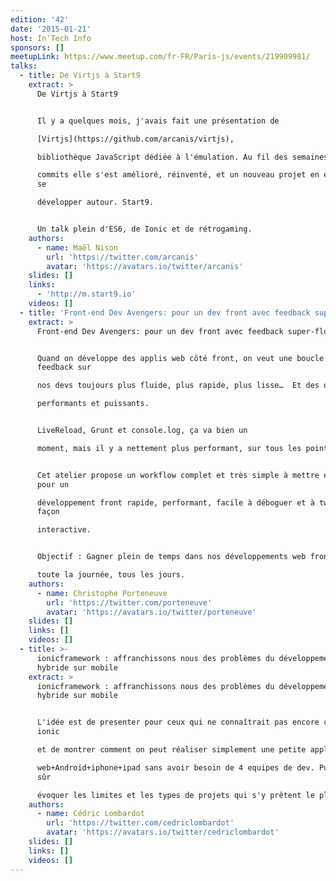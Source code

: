 ```yaml
---
edition: '42'
date: '2015-01-21'
host: In'Tech Info
sponsors: []
meetupLink: https://www.meetup.com/fr-FR/Paris-js/events/219909981/
talks:
  - title: De Virtjs à Start9
    extract: >
      De Virtjs à Start9


      Il y a quelques mois, j'avais fait une présentation de

      [Virtjs](https://github.com/arcanis/virtjs),

      bibliothèque JavaScript dédiée à l'émulation. Au fil des semaines et des

      commits elle s'est amélioré, réinventé, et un nouveau projet en est venu à
      se

      développer autour. Start9.


      Un talk plein d'ES6, de Ionic et de rétrogaming.
    authors:
      - name: Maël Nison
        url: 'https://twitter.com/arcanis'
        avatar: 'https://avatars.io/twitter/arcanis'
    slides: []
    links:
      - 'http://m.start9.io'
    videos: []
  - title: 'Front-end Dev Avengers: pour un dev front avec feedback super-fluide'
    extract: >
      Front-end Dev Avengers: pour un dev front avec feedback super-fluide


      Quand on développe des applis web côté front, on veut une boucle de
      feedback sur

      nos devs toujours plus fluide, plus rapide, plus lisse…  Et des outils

      performants et puissants.


      LiveReload, Grunt et console.log, ça va bien un

      moment, mais il y a nettement plus performant, sur tous les points.


      Cet atelier propose un workflow complet et très simple à mettre en œuvre
      pour un

      développement front rapide, performant, facile à déboguer et à tweaker de
      façon

      interactive.


      Objectif : Gagner plein de temps dans nos développements web front,

      toute la journée, tous les jours.
    authors:
      - name: Christophe Porteneuve
        url: 'https://twitter.com/porteneuve'
        avatar: 'https://avatars.io/twitter/porteneuve'
    slides: []
    links: []
    videos: []
  - title: >-
      ionicframework : affranchissons nous des problèmes du développement
      hybride sur mobile
    extract: >
      ionicframework : affranchissons nous des problèmes du développement
      hybride sur mobile


      L'idée est de presenter pour ceux qui ne connaîtrait pas encore ce fameux
      ionic

      et de montrer comment on peut réaliser simplement une petite application

      web+Android+iphone+ipad sans avoir besoin de 4 equipes de dev. Puis bien
      sûr

      évoquer les limites et les types de projets qui s'y prêtent le plus.
    authors:
      - name: Cédric Lombardot
        url: 'https://twitter.com/cedriclombardot'
        avatar: 'https://avatars.io/twitter/cedriclombardot'
    slides: []
    links: []
    videos: []
---
```

